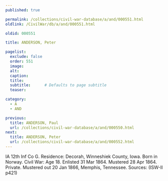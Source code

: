```yaml
---
published: true

permalink: /collections/civil-war-database/a/and/000551.html
oldlink: /CivilWar/db/a/and/000551.html

oldid: 000551

title: ANDERSON, Peter

pagelist:
  exclude: false
  order: 551
  image: 
  alt:
  caption:
  title:
  subtitle:      # Defaults to page subtitle
  teaser:

category: 
  - A 
  - AND

previous:
  title: ANDERSON, Paul
  url: /collections/civil-war-database/a/and/000550.html  
next:
  title: ANDERSON, Peter
  url: /collections/civil-war-database/a/and/000552.html   
---
```

IA 12th Inf Co G. Residence: Decorah, Winneshiek County, Iowa. Born in Norway. Civil War: Age 18. Enlisted 31 Mar 1864. Mustered 28 Apr 1864. Private. Mustered out 20 Jan 1866, Memphis, Tennessee. Sources: (ISW-II p421)